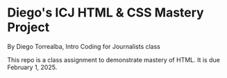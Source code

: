 # Diego's ICJ HTML & CSS Mastery Project
By Diego Torrealba, Intro Coding for Journalists class

This repo is a class assignment to demonstrate mastery of HTML. It is due February 1, 2025.